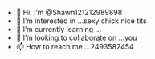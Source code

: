 - 👋 Hi, I’m @Shawn121212989898
- 👀 I’m interested in ...sexy chick nice tits
- 🌱 I’m currently learning ...
- 💞️ I’m looking to collaborate on ...you 
- 📫 How to reach me ...2493582454

<!---
Shawn121212989898/Shawn121212989898 is a ✨ special ✨ repository because its `README.md` (this file) appears on your GitHub profile.
You can click the Preview link to take a look at your changes.
--->
